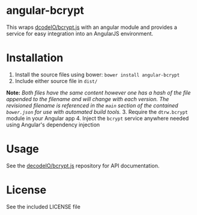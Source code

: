 angular-bcrypt
===

This wraps [dcodeIO/bcrypt.js](https://github.com/dcodeIO/bcrypt.js) with an angular module
and provides a service for easy integration into an AngularJS environment.


Installation
===

1. Install the source files using bower: `bower install angular-bcrypt`
2. Include either source file in `dist/`
  
  __Note:__ _Both files have the same content however one has a hash of the file appended to 
  the filename and will change with each version. The revisioned filename is referenced in 
  the `main` section of the contained `bower.json` for use with automated build tools._
3. Require the `dtrw.bcrypt` module in your Angular app
4. Inject the `bcrypt` service anywhere needed using Angular's dependency injection


Usage
===

See the [decodeIO/bcrypt.js](https://github.com/dcodeIO/bcrypt.js) repository for 
API documentation.

License
===
See the included LICENSE file
